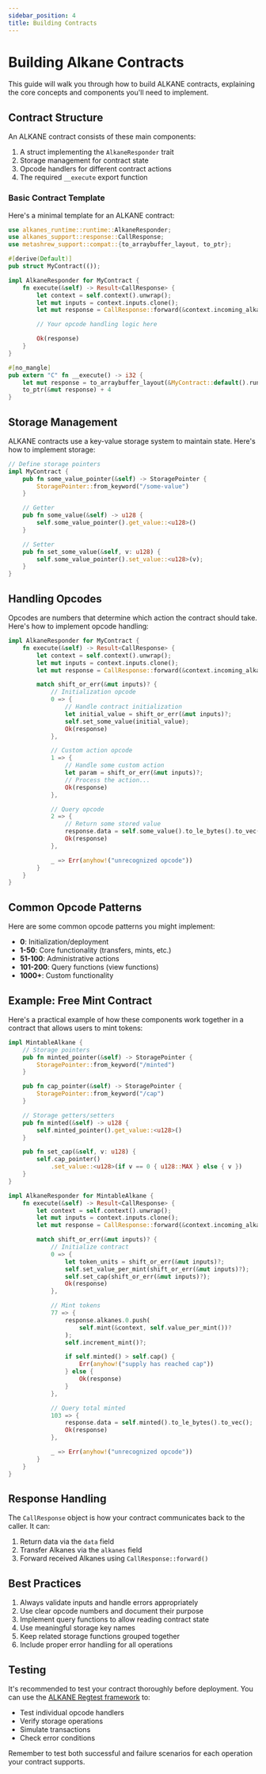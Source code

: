 ```yaml
---
sidebar_position: 4
title: Building Contracts
---
```


# Building Alkane Contracts

This guide will walk you through how to build ALKANE contracts, explaining the core concepts and components you'll need to implement.

## Contract Structure

An ALKANE contract consists of these main components:

1. A struct implementing the `AlkaneResponder` trait
2. Storage management for contract state
3. Opcode handlers for different contract actions
4. The required `__execute` export function

### Basic Contract Template

Here's a minimal template for an ALKANE contract:

```rust
use alkanes_runtime::runtime::AlkaneResponder;
use alkanes_support::response::CallResponse;
use metashrew_support::compat::{to_arraybuffer_layout, to_ptr};

#[derive(Default)]
pub struct MyContract(());

impl AlkaneResponder for MyContract {
    fn execute(&self) -> Result<CallResponse> {
        let context = self.context().unwrap();
        let mut inputs = context.inputs.clone();
        let mut response = CallResponse::forward(&context.incoming_alkanes);

        // Your opcode handling logic here

        Ok(response)
    }
}

#[no_mangle]
pub extern "C" fn __execute() -> i32 {
    let mut response = to_arraybuffer_layout(&MyContract::default().run());
    to_ptr(&mut response) + 4
}
```

## Storage Management

ALKANE contracts use a key-value storage system to maintain state. Here's how to implement storage:

```rust
// Define storage pointers
impl MyContract {
    pub fn some_value_pointer(&self) -> StoragePointer {
        StoragePointer::from_keyword("/some-value")
    }

    // Getter
    pub fn some_value(&self) -> u128 {
        self.some_value_pointer().get_value::<u128>()
    }

    // Setter
    pub fn set_some_value(&self, v: u128) {
        self.some_value_pointer().set_value::<u128>(v);
    }
}
```

## Handling Opcodes

Opcodes are numbers that determine which action the contract should take. Here's how to implement opcode handling:

```rust
impl AlkaneResponder for MyContract {
    fn execute(&self) -> Result<CallResponse> {
        let context = self.context().unwrap();
        let mut inputs = context.inputs.clone();
        let mut response = CallResponse::forward(&context.incoming_alkanes);

        match shift_or_err(&mut inputs)? {
            // Initialization opcode
            0 => {
                // Handle contract initialization
                let initial_value = shift_or_err(&mut inputs)?;
                self.set_some_value(initial_value);
                Ok(response)
            },

            // Custom action opcode
            1 => {
                // Handle some custom action
                let param = shift_or_err(&mut inputs)?;
                // Process the action...
                Ok(response)
            },

            // Query opcode
            2 => {
                // Return some stored value
                response.data = self.some_value().to_le_bytes().to_vec();
                Ok(response)
            },

            _ => Err(anyhow!("unrecognized opcode"))
        }
    }
}
```

## Common Opcode Patterns

Here are some common opcode patterns you might implement:

- **0**: Initialization/deployment
- **1-50**: Core functionality (transfers, mints, etc.)
- **51-100**: Administrative actions
- **101-200**: Query functions (view functions)
- **1000+**: Custom functionality

## Example: Free Mint Contract

Here's a practical example of how these components work together in a contract that allows users to mint tokens:

```rust
impl MintableAlkane {
    // Storage pointers
    pub fn minted_pointer(&self) -> StoragePointer {
        StoragePointer::from_keyword("/minted")
    }

    pub fn cap_pointer(&self) -> StoragePointer {
        StoragePointer::from_keyword("/cap")
    }

    // Storage getters/setters
    pub fn minted(&self) -> u128 {
        self.minted_pointer().get_value::<u128>()
    }

    pub fn set_cap(&self, v: u128) {
        self.cap_pointer()
            .set_value::<u128>(if v == 0 { u128::MAX } else { v })
    }
}

impl AlkaneResponder for MintableAlkane {
    fn execute(&self) -> Result<CallResponse> {
        let context = self.context().unwrap();
        let mut inputs = context.inputs.clone();
        let mut response = CallResponse::forward(&context.incoming_alkanes);

        match shift_or_err(&mut inputs)? {
            // Initialize contract
            0 => {
                let token_units = shift_or_err(&mut inputs)?;
                self.set_value_per_mint(shift_or_err(&mut inputs)?);
                self.set_cap(shift_or_err(&mut inputs)?);
                Ok(response)
            },

            // Mint tokens
            77 => {
                response.alkanes.0.push(
                    self.mint(&context, self.value_per_mint())?
                );
                self.increment_mint()?;

                if self.minted() > self.cap() {
                    Err(anyhow!("supply has reached cap"))
                } else {
                    Ok(response)
                }
            },

            // Query total minted
            103 => {
                response.data = self.minted().to_le_bytes().to_vec();
                Ok(response)
            },

            _ => Err(anyhow!("unrecognized opcode"))
        }
    }
}
```

## Response Handling

The `CallResponse` object is how your contract communicates back to the caller. It can:

1. Return data via the `data` field
2. Transfer Alkanes via the `alkanes` field
3. Forward received Alkanes using `CallResponse::forward()`

## Best Practices

1. Always validate inputs and handle errors appropriately
2. Use clear opcode numbers and document their purpose
3. Implement query functions to allow reading contract state
4. Use meaningful storage key names
5. Keep related storage functions grouped together
6. Include proper error handling for all operations

## Testing

It's recommended to test your contract thoroughly before deployment. You can use the [ALKANE Regtest framework](setup) to:

- Test individual opcode handlers
- Verify storage operations
- Simulate transactions
- Check error conditions

Remember to test both successful and failure scenarios for each operation your contract supports.
